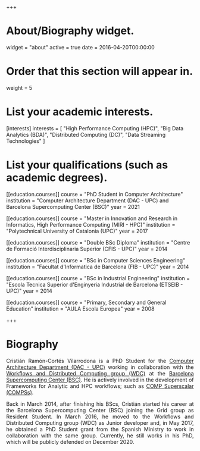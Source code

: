 +++
# About/Biography widget.
widget = "about"
active = true
date = 2016-04-20T00:00:00

# Order that this section will appear in.
weight = 5

# List your academic interests.
[interests]
  interests = [
    "High Performance Computing (HPC)",
    "Big Data Analytics (BDA)",
    "Distributed Computing (DC)",
    "Data Streaming Technologies"
  ]

# List your qualifications (such as academic degrees).
[[education.courses]]
  course = "PhD Student in Computer Architecture"
  institution = "Computer Architecture Department (DAC - UPC) and Barcelona Supercomputing Center (BSC)"
  year = 2021

[[education.courses]]
  course = "Master in Innovation and Research in Informatics, High Performance Computing (MIRI - HPC)"
  institution = "Polytechnical University of Catalonia (UPC)"
  year = 2017

[[education.courses]]
  course = "Double BSc Diploma"
  institution = "Centre de Formació Interdisciplinaria Superior (CFIS - UPC)"
  year = 2014

[[education.courses]]
  course = "BSc in Computer Sciences Engineering"
  institution = "Facultat d'Informatica de Barcelona (FIB - UPC)"
  year = 2014

[[education.courses]]
  course = "BSc in Industrial Engineering"
  institution = "Escola Tecnica Superior d'Enginyeria Industrial de Barcelona (ETSEIB - UPC)"
  year = 2014

[[education.courses]]
  course = "Primary, Secondary and General Education"
  institution = "AULA Escola Europea"
  year = 2008
 
+++

# Biography

<p align="justify">
Cristián Ramón-Cortés Vilarrodona is a PhD Student for the <a href="http://www.ac.upc.edu/es" target="_blank">Computer Architecture Department (DAC - UPC)</a> working in collaboration with the <a href="https://www.bsc.es/discover-bsc/organisation/scientific-structure/workflows-and-distributed-computing" target="_blank">Workflows and Distributed Computing group (WDC)</a> at the <a href="https://www.bsc.es/" target="_blank">Barcelona Supercomputing Center (BSC)</a>. He is actively involved in the development of Frameworks for Analytic and HPC workflows; such as <a href="http://compss.bsc.es" target="_blank">COMP Superscalar (COMPSs)</a>.
</p>
<p align="justify">
Back in March 2014, after finishing his BScs, Cristián started his career at the Barcelona Supercomputing Center (BSC) joining the Grid group as Resident Student. In March 2016, he moved to the Workflows and Distributed Computing group (WDC) as Junior developer and, in May 2017, he obtained a PhD Student grant from the Spanish Ministry to work in collaboration with the same group. Currently, he still works in his PhD, which will be publicly defended on December 2020.  
</p>